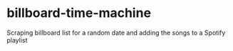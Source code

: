 # billboard-time-machine
Scraping billboard list for a random date and adding the songs to a Spotify playlist
